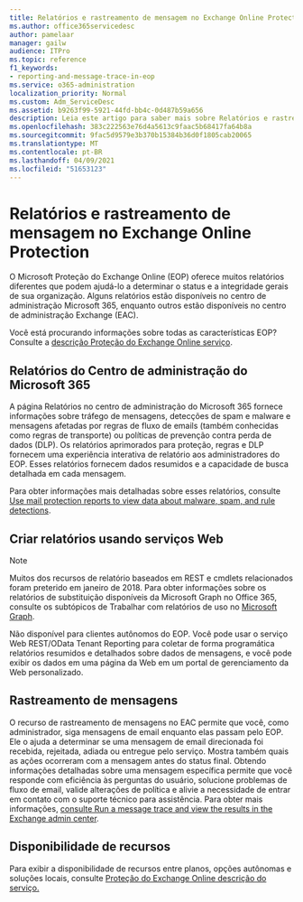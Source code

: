 ```yaml
---
title: Relatórios e rastreamento de mensagem no Exchange Online Protection
ms.author: office365servicedesc
author: pamelaar
manager: gailw
audience: ITPro
ms.topic: reference
f1_keywords:
- reporting-and-message-trace-in-eop
ms.service: o365-administration
localization_priority: Normal
ms.custom: Adm_ServiceDesc
ms.assetid: b9263f99-5921-44fd-bb4c-0d487b59a656
description: Leia este artigo para saber mais sobre Relatórios e rastreamento de mensagens no Microsoft Exchange Online Protection (EOP).
ms.openlocfilehash: 383c222563e76d4a5613c9faac5b68417fa64b8a
ms.sourcegitcommit: 9fac5d9579e3b370b15384b36d0f1805cab20065
ms.translationtype: MT
ms.contentlocale: pt-BR
ms.lasthandoff: 04/09/2021
ms.locfileid: "51653123"
---
```

# <a name="reporting-and-message-trace-in-exchange-online-protection"></a>Relatórios e rastreamento de mensagem no Exchange Online Protection

O Microsoft Proteção do Exchange Online (EOP) oferece muitos relatórios diferentes que podem ajudá-lo a determinar o status e a integridade gerais de sua organização. Alguns relatórios estão disponíveis no centro de administração Microsoft 365, enquanto outros estão disponíveis no centro de administração Exchange (EAC).

Você está procurando informações sobre todas as características EOP? Consulte a [descrição Proteção do Exchange Online serviço](exchange-online-protection-service-description.md).

## <a name="microsoft-365-admin-center-reports"></a>Relatórios do Centro de administração do Microsoft 365

A página Relatórios no centro de administração do Microsoft 365 fornece informações sobre tráfego de mensagens, detecções de spam e malware e mensagens afetadas por regras de fluxo de emails (também conhecidas como regras de transporte) ou políticas de prevenção contra perda de dados (DLP). Os relatórios aprimorados para proteção, regras e DLP fornecem uma experiência interativa de relatório aos administradores do EOP. Esses relatórios fornecem dados resumidos e a capacidade de busca detalhada em cada mensagem.

Para obter informações mais detalhadas sobre esses relatórios, consulte [Use mail protection reports to view data about malware, spam, and rule detections](/exchange/monitoring/use-mail-protection-reports).

## <a name="reporting-using-web-services"></a>Criar relatórios usando serviços Web

> [!NOTE]
> Muitos dos recursos de relatório baseados em REST e cmdlets relacionados foram preterido em janeiro de 2018. Para obter informações sobre os relatórios de substituição disponíveis da Microsoft Graph no Office 365, consulte os subtópicos de Trabalhar com relatórios de uso no [Microsoft Graph](/graph/api/resources/report).

Não disponível para clientes autônomos do EOP. Você pode usar o serviço Web REST/OData Tenant Reporting para coletar de forma programática relatórios resumidos e detalhados sobre dados de mensagens, e você pode exibir os dados em uma página da Web em um portal de gerenciamento da Web personalizado.

## <a name="message-trace"></a>Rastreamento de mensagens

O recurso de rastreamento de mensagens no EAC permite que você, como administrador, siga mensagens de email enquanto elas passam pelo EOP. Ele o ajuda a determinar se uma mensagem de email direcionada foi recebida, rejeitada, adiada ou entregue pelo serviço. Mostra também quais as ações ocorreram com a mensagem antes do status final. Obtendo informações detalhadas sobre uma mensagem específica permite que você responde com eficiência às perguntas do usuário, solucione problemas de fluxo de email, valide alterações de política e alivie a necessidade de entrar em contato com o suporte técnico para assistência. Para obter mais informações, [consulte Run a message trace and view the results in the Exchange admin center](/exchange/monitoring/trace-an-email-message/run-a-message-trace-and-view-results).

## <a name="feature-availability"></a>Disponibilidade de recursos

Para exibir a disponibilidade de recursos entre planos, opções autônomas e soluções locais, consulte [Proteção do Exchange Online descrição do serviço.](exchange-online-protection-service-description.md)